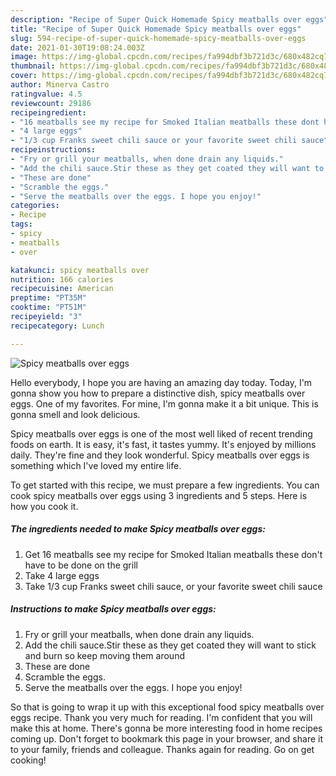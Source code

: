 ```yaml
---
description: "Recipe of Super Quick Homemade Spicy meatballs over eggs"
title: "Recipe of Super Quick Homemade Spicy meatballs over eggs"
slug: 594-recipe-of-super-quick-homemade-spicy-meatballs-over-eggs
date: 2021-01-30T19:08:24.003Z
image: https://img-global.cpcdn.com/recipes/fa994dbf3b721d3c/680x482cq70/spicy-meatballs-over-eggs-recipe-main-photo.jpg
thumbnail: https://img-global.cpcdn.com/recipes/fa994dbf3b721d3c/680x482cq70/spicy-meatballs-over-eggs-recipe-main-photo.jpg
cover: https://img-global.cpcdn.com/recipes/fa994dbf3b721d3c/680x482cq70/spicy-meatballs-over-eggs-recipe-main-photo.jpg
author: Minerva Castro
ratingvalue: 4.5
reviewcount: 29186
recipeingredient:
- "16 meatballs see my recipe for Smoked Italian meatballs these dont have to be done on the grill"
- "4 large eggs"
- "1/3 cup Franks sweet chili sauce or your favorite sweet chili sauce"
recipeinstructions:
- "Fry or grill your meatballs, when done drain any liquids."
- "Add the chili sauce.Stir these as they get coated they will want to stick and burn so keep moving them around"
- "These are done"
- "Scramble the eggs."
- "Serve the meatballs over the eggs. I hope you enjoy!"
categories:
- Recipe
tags:
- spicy
- meatballs
- over

katakunci: spicy meatballs over 
nutrition: 166 calories
recipecuisine: American
preptime: "PT35M"
cooktime: "PT51M"
recipeyield: "3"
recipecategory: Lunch

---
```



![Spicy meatballs over eggs](https://img-global.cpcdn.com/recipes/fa994dbf3b721d3c/680x482cq70/spicy-meatballs-over-eggs-recipe-main-photo.jpg)

Hello everybody, I hope you are having an amazing day today. Today, I'm gonna show you how to prepare a distinctive dish, spicy meatballs over eggs. One of my favorites. For mine, I'm gonna make it a bit unique. This is gonna smell and look delicious.

Spicy meatballs over eggs is one of the most well liked of recent trending foods on earth. It is easy, it's fast, it tastes yummy. It's enjoyed by millions daily. They're fine and they look wonderful. Spicy meatballs over eggs is something which I've loved my entire life.




To get started with this recipe, we must prepare a few ingredients. You can cook spicy meatballs over eggs using 3 ingredients and 5 steps. Here is how you cook it.

<!--inarticleads1-->

##### The ingredients needed to make Spicy meatballs over eggs:

1. Get 16 meatballs see my recipe for Smoked Italian meatballs these don&#39;t have to be done on the grill
1. Take 4 large eggs
1. Take 1/3 cup Franks sweet chili sauce, or your favorite sweet chili sauce




<!--inarticleads2-->

##### Instructions to make Spicy meatballs over eggs:

1. Fry or grill your meatballs, when done drain any liquids.
1. Add the chili sauce.Stir these as they get coated they will want to stick and burn so keep moving them around
1. These are done
1. Scramble the eggs.
1. Serve the meatballs over the eggs. I hope you enjoy!




So that is going to wrap it up with this exceptional food spicy meatballs over eggs recipe. Thank you very much for reading. I'm confident that you will make this at home. There's gonna be more interesting food in home recipes coming up. Don't forget to bookmark this page in your browser, and share it to your family, friends and colleague. Thanks again for reading. Go on get cooking!
